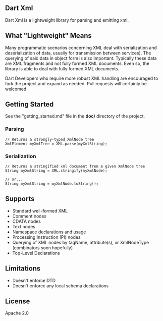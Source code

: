 ## Dart Xml ##
Dart Xml is a lightweight library for parsing and emitting xml.

## What "Lightweight" Means ##
Many programmatic scenarios concerning XML deal with serialization and
deserialization of data, usually for transmission between services).
The querying of said data in object form is also important.  Typically
these data are XML fragments and not fully formed XML documents.  Even so,
the library is able to deal with fully formed XML documents.

Dart Developers who require more robust XML handling are encouraged to fork the
project and expand as needed.  Pull requests will certainly be welcomed.

## Getting Started ##
See the "getting_started.md" file in the **doc/** directory of the project.

### Parsing ###
    // Returns a strongly-typed XmlNode tree
    XmlElement myXmlTree = XML.parse(myXmlString);

### Serialization ###
	// Returns a stringified xml document from a given XmlNode tree
	String myXmlString = XML.stringify(myXmlNode);

	// or...
	String myXmlString = myXmlNode.toString();

## Supports ##
* Standard well-formed XML
* Comment nodes
* CDATA nodes
* Text nodes
* Namespace declarations and usage
* Processing Instruction (PI) nodes
* Querying of XML nodes by tagName, attribute(s), or XmlNodeType (combinators
soon hopefully)
* Top-Level Declarations

## Limitations ##
* Doesn't enforce DTD
* Doesn't enforce any local schema declarations

## License ##
Apache 2.0
